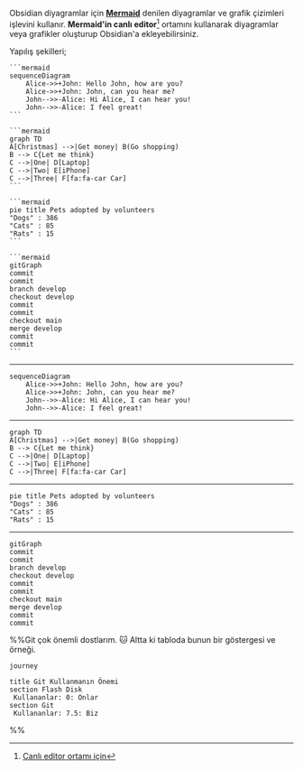 Obsidian diyagramlar için [**Mermaid**](https://mermaid-js.github.io/) denilen diyagramlar ve grafik çizimleri işlevini kullanır. **Mermaid'in canlı editor**[^1] ortamını kullanarak diyagramlar veya grafikler oluşturup Obsidian'a ekleyebilirsiniz.

Yapılış şekilleri;

<pre><code>```mermaid
sequenceDiagram
    Alice->>+John: Hello John, how are you?
    Alice->>+John: John, can you hear me?
    John-->>-Alice: Hi Alice, I can hear you!
    John-->>-Alice: I feel great!
```</code></pre>

<pre><code>```mermaid
graph TD
A[Christmas] -->|Get money| B(Go shopping)
B --> C{Let me think}
C -->|One| D[Laptop]
C -->|Two| E[iPhone]
C -->|Three| F[fa:fa-car Car]
```</code></pre>

<pre><code>```mermaid
pie title Pets adopted by volunteers
"Dogs" : 386
"Cats" : 85
"Rats" : 15
```</pre></code>
<pre><code>```mermaid
gitGraph
commit
commit
branch develop
checkout develop
commit
commit
checkout main
merge develop
commit
commit
```</pre></code>
---
```mermaid
sequenceDiagram
    Alice->>+John: Hello John, how are you?
    Alice->>+John: John, can you hear me?
    John-->>-Alice: Hi Alice, I can hear you!
    John-->>-Alice: I feel great!
```
---
```mermaid
graph TD
A[Christmas] -->|Get money| B(Go shopping)
B --> C{Let me think}
C -->|One| D[Laptop]
C -->|Two| E[iPhone]
C -->|Three| F[fa:fa-car Car]
```
---
```mermaid
pie title Pets adopted by volunteers
"Dogs" : 386
"Cats" : 85
"Rats" : 15
```
---
```mermaid
gitGraph
commit
commit
branch develop
checkout develop
commit
commit
checkout main
merge develop
commit
commit
```

%%Git çok önemli dostlarım. 🐱 Altta ki tabloda bunun bir göstergesi ve örneği.
```mermaid
journey

title Git Kullanmanın Önemi
section Flash Disk
 Kullananlar: 0: Onlar
section Git
 Kullananlar: 7.5: Biz
```
%%


[^1]:[Canlı editor ortamı için](https://mermaid-js.github.io/mermaid-live-editor)